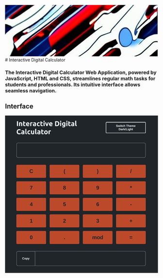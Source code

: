 <img src="https://github.com/matheuspassini/Digital-Calculator/blob/main/images/background.jpeg"> 
# Interactive Digital Calculator

### The Interactive Digital Calculator Web Application, powered by JavaScript, HTML and CSS, streamlines regular math tasks for students and professionals. Its intuitive interface allows seamless navigation.

## Interface
<img src="images/interface.png">

